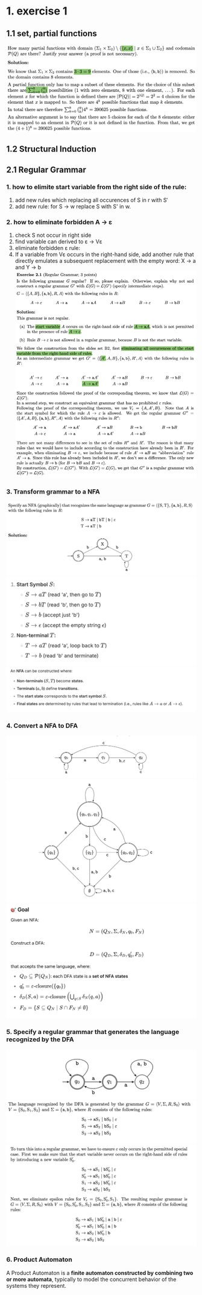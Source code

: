 # 1. exercise 1
## 1.1 set, partial functions
 ![alt text](image-32.png)
## 1.2 Structural Induction

## 2.1 Regular Grammar
### 1. how to elimite start variable from the right side of the rule:
1. add new rules which replacing all occurences of S in r with S′ 
2. add new rule: for S -> w replace S with S' in w.
### 2. how to eliminate forbidden A -> ε
1. check S not occur in right side
2. find variable can derived to ε -> Vε
3. eliminate forbidden ε rule: 
4. If a variable from Vε occurs in the right-hand side, add another rule that directly emulates a subsequent replacement with the empty word: X → a and Y → b
![alt text](image-37.png)
### 3. Transform grammar to a NFA
![alt text](image-40.png)
![alt text](image-41.png)
![alt text](image-42.png)
### 4. Convert a NFA to DFA
![alt text](image-43.png)
![alt text](image-44.png)
![alt text](image-39.png)
### 5. Specify a regular grammar that generates the language recognized by the DFA
![alt text](image-45.png)
![alt text](image-46.png)
![alt text](image-47.png)
### 6. Product Automaton
A Product Automaton is a **finite automaton constructed by combining two or more automata**, typically to model the concurrent behavior of the systems they represent. 
